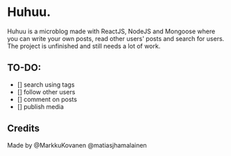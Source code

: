 # Huhuu.

Huhuu is a microblog made with ReactJS, NodeJS and Mongoose where you can write your own posts, read other users' posts and search for users. The project is unfinished and still needs a lot of work.

## TO-DO:

- [] search using tags
- [] follow other users
- [] comment on posts
- [] publish media

## Credits

Made by @MarkkuKovanen @matiasjhamalainen 